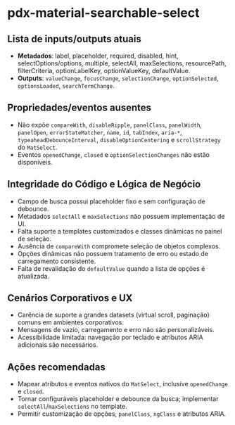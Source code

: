 # pdx-material-searchable-select

## Lista de inputs/outputs atuais

- **Metadados**: label, placeholder, required, disabled, hint, selectOptions/options, multiple, selectAll, maxSelections, resourcePath, filterCriteria, optionLabelKey, optionValueKey, defaultValue.
- **Outputs**: `valueChange`, `focusChange`, `selectionChange`, `optionSelected`, `optionsLoaded`, `searchTermChange`.

## Propriedades/eventos ausentes

- Não expõe `compareWith`, `disableRipple`, `panelClass`, `panelWidth`, `panelOpen`, `errorStateMatcher`, `name`, `id`, `tabIndex`, `aria-*`, `typeaheadDebounceInterval`, `disableOptionCentering` e `scrollStrategy` do `MatSelect`.
- Eventos `openedChange`, `closed` e `optionSelectionChanges` não estão disponíveis.

## Integridade do Código e Lógica de Negócio

- Campo de busca possui placeholder fixo e sem configuração de debounce.
- Metadados `selectAll` e `maxSelections` não possuem implementação de UI.
- Falta suporte a templates customizados e classes dinâmicas no painel de seleção.
- Ausência de `compareWith` compromete seleção de objetos complexos.
- Opções dinâmicas não possuem tratamento de erro ou estado de carregamento consistente.
- Falta de revalidação do `defaultValue` quando a lista de opções é atualizada.

## Cenários Corporativos e UX

- Carência de suporte a grandes datasets (virtual scroll, paginação) comuns em ambientes corporativos.
- Mensagens de vazio, carregamento e erro não são personalizáveis.
- Acessibilidade limitada: navegação por teclado e atributos ARIA adicionais são necessários.

## Ações recomendadas

- Mapear atributos e eventos nativos do `MatSelect`, inclusive `openedChange` e `closed`.
- Tornar configuráveis placeholder e debounce da busca; implementar `selectAll`/`maxSelections` no template.
- Permitir customização de opções, `panelClass`, `ngClass` e atributos ARIA.
